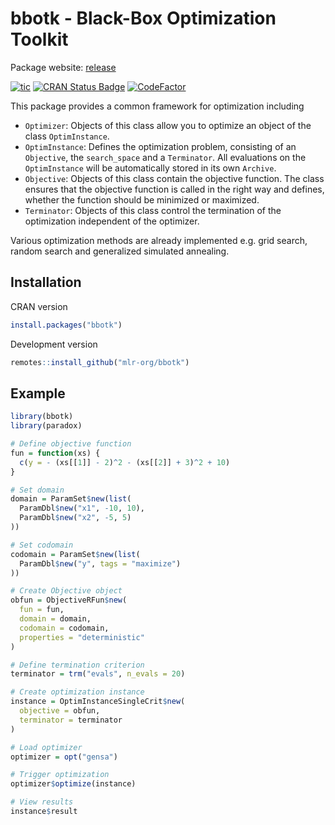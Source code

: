 # bbotk - Black-Box Optimization Toolkit

Package website: [release](https://bbotk.mlr-org.com/)

<!-- badges: start -->
[![tic](https://github.com/mlr-org/bbotk/workflows/tic/badge.svg?branch=main)](https://github.com/mlr-org/bbotk/actions)
[![CRAN Status Badge](https://www.r-pkg.org/badges/version-ago/bbotk)](https://cran.r-project.org/package=bbotk)
[![CodeFactor](https://www.codefactor.io/repository/github/mlr-org/bbotk/badge)](https://www.codefactor.io/repository/github/mlr-org/bbotk)
<!-- badges: end -->

This package provides a common framework for optimization including

* `Optimizer`: Objects of this class allow you to optimize an object of the class `OptimInstance`.
* `OptimInstance`: Defines the optimization problem, consisting of an `Objective`, the `search_space` and a `Terminator`.
   All evaluations on the `OptimInstance` will be automatically stored in its own `Archive`.
* `Objective`: Objects of this class contain the objective function.
   The class ensures that the objective function is called in the right way and defines, whether the function should be minimized or maximized.
* `Terminator`: Objects of this class control the termination of the optimization independent of the optimizer.

Various optimization methods are already implemented e.g. grid search, random search and generalized simulated annealing.

## Installation

CRAN version

```r
install.packages("bbotk")
```

Development version

```r
remotes::install_github("mlr-org/bbotk")
```

## Example

```r
library(bbotk)
library(paradox)

# Define objective function
fun = function(xs) {
  c(y = - (xs[[1]] - 2)^2 - (xs[[2]] + 3)^2 + 10)
}

# Set domain
domain = ParamSet$new(list(
  ParamDbl$new("x1", -10, 10),
  ParamDbl$new("x2", -5, 5)
))

# Set codomain
codomain = ParamSet$new(list(
  ParamDbl$new("y", tags = "maximize")
))

# Create Objective object
obfun = ObjectiveRFun$new(
  fun = fun,
  domain = domain,
  codomain = codomain,
  properties = "deterministic"
)

# Define termination criterion
terminator = trm("evals", n_evals = 20)

# Create optimization instance
instance = OptimInstanceSingleCrit$new(
  objective = obfun,
  terminator = terminator
)

# Load optimizer
optimizer = opt("gensa")

# Trigger optimization
optimizer$optimize(instance)

# View results
instance$result
```
